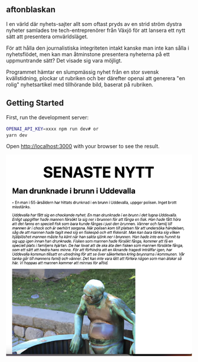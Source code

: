 ## aftonblaskan

I en värld där nyhets-sajter allt som oftast pryds av en strid ström dystra nyheter samlades tre tech-entreprenörer från Växjö för att lansera ett nytt sätt att presentera omvärldsläget.

För att hålla den journalistiska integriteten intakt kanske man inte kan sålla i nyhetsflödet, men kan man åtminstone presentera nyheterna på ett uppmuntrande sätt? Det visade sig vara möjligt.

Programmet hämtar en slumpmässig nyhet från en stor svensk kvällstidning, plockar ut rubriken och ber därefter openai att generera "en rolig" nyhetsartikel med tillhörande bild, baserat på rubriken.


## Getting Started

First, run the development server:

```bash
OPENAI_API_KEY=xxxx npm run dev# or
yarn dev
```

Open [http://localhost:3000](http://localhost:3000) with your browser to see the result.

![drowner](drowner.png)
